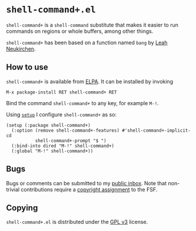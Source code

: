 `shell-command+.el`
===================

`shell-command+` is a `shell-command` substitute that makes it easier
to run commands on regions or whole buffers, among other things.

`shell-command+` has been based on a function named `bang` by [Leah
Neukirchen][leah].

How to use
----------

`shell-command+` is available from [ELPA]. It can be installed by
invoking

	M-x package-install RET shell-command+ RET

Bind the command `shell-command+` to any key, for example `M-!`.

Using [`setup`][setup] I configure `shell-command+` as so:

~~~elisp
(setup (:package shell-command+)
  (:option (remove shell-command+-features) #'shell-command+-implicit-cd
           shell-command+-prompt "$ ")
  (:bind-into dired "M-!" shell-command+)
  (:global "M-!" shell-command+))
~~~

Bugs
----

Bugs or comments can be submitted to my [public inbox][mail].  Note
that non-trivial contributions require a [copyright assignment][ca] to
the FSF.

Copying
-------

`shell-command+.el` is distributed under the [GPL v3][gpl3] license.

[leah]: http://leahneukirchen.org/dotfiles/.emacs
[ELPA]: http://elpa.gnu.org/packages/shell-command+.html
[mail]: https://lists.sr.ht/~pkal/public-inbox
[setup]: http://elpa.gnu.org/packages/setup.html
[ca]: https://www.gnu.org/software/emacs/manual/html_node/emacs/Copyright-Assignment.html#Copyright-Assignment
[gpl3]: https://www.gnu.org/licenses/gpl-3.0.en.html

